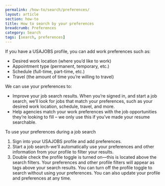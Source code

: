 ```yaml
---
permalink: /how-to/search/preferences/
layout: article
section: how-to
title: How to search by your preferences
breadcrumb: Preferences
category: Search
tags: [search, preferences]
---
```


If you have a USAJOBS profile, you can add work preferences such as:

*	Desired work location (where you’d like to work)
*	Appointment type (permanent, temporary, etc.)
*	Schedule (full-time, part-time, etc.)
*	Travel (the amount of time you’re willing to travel)

We can use your preferences to:

*	Improve your job search results. When you’re signed in, and start a job search, we’ll look for jobs that match your preferences, such as your desired work location, schedule, travel, and more.
*	Help agencies match your work preferences with the job opportunities they’re looking to fill – we only use this if you’ve made your resume searchable.

To use your preferences during a job search

1. Sign into your USAJOBS profile and add preferences.
2. Start a job search-we'll automatically use your preferences and other information from your profile to filter your results.
3. Double check the profile toggle is turned on—this is located above the search filters.
Your preferences and other profile filters will appear as tags above your search results. You can turn off the profile toggle to search without using your preferences. You can also update your profile and preferences at any time.
